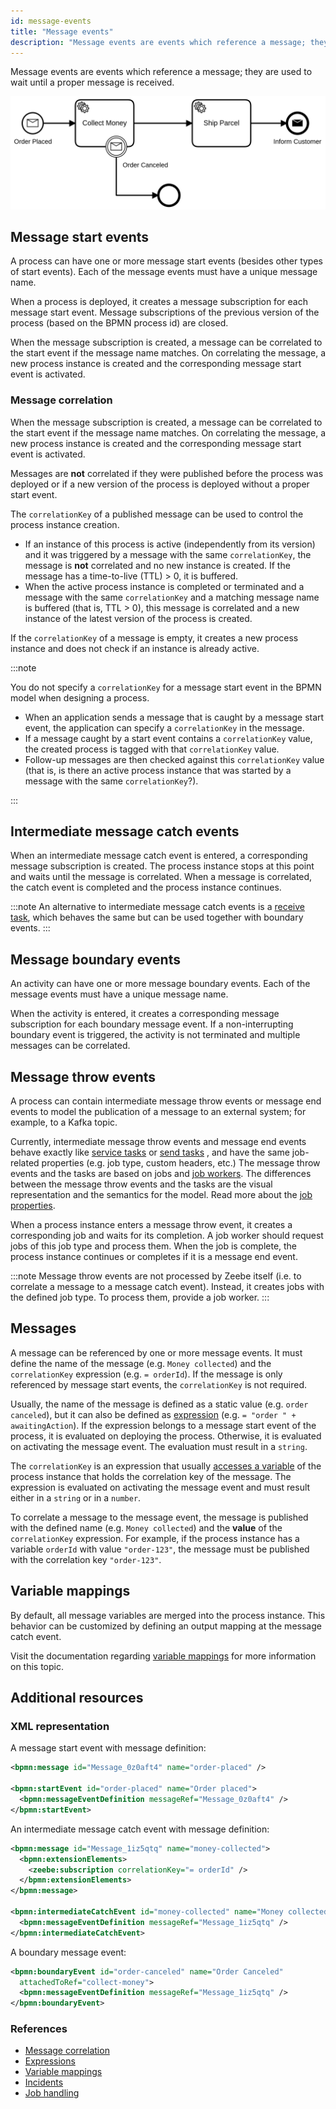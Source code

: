 ```yaml
---
id: message-events
title: "Message events"
description: "Message events are events which reference a message; they are used to wait until a proper message is received."
---
```


Message events are events which reference a message; they are used to wait until a proper message is received.

![process](assets/message-events.png)

## Message start events

A process can have one or more message start events (besides other types of start events). Each of the message events must have a unique message name.

When a process is deployed, it creates a message subscription for each message start event. Message subscriptions of the previous version of the process (based on the BPMN process id) are closed.

When the message subscription is created, a message can be correlated to the start event if the message name matches. On correlating the message, a new process instance is created and the corresponding message start event is activated.

### Message correlation

When the message subscription is created, a message can be correlated to the start event if the message name matches. On correlating the message, a new process instance is created and the corresponding message start event is activated.

Messages are **not** correlated if they were published before the process was deployed or if a new version of the process is deployed without a proper start event.

The `correlationKey` of a published message can be used to control the process instance creation.

- If an instance of this process is active (independently from its version) and it was triggered by a message with the same `correlationKey`, the message is **not** correlated and no new instance is created. If the message has a time-to-live (TTL) > 0, it is buffered.
- When the active process instance is completed or terminated and a message with the same `correlationKey` and a matching message name is buffered (that is, TTL > 0), this message is correlated and a new instance of the latest version of the process is created.

If the `correlationKey` of a message is empty, it creates a new process instance and does not check if an instance is already active.

:::note

You do not specify a `correlationKey` for a message start event in the BPMN model when designing a process.

- When an application sends a message that is caught by a message start event, the application can specify a `correlationKey` in the message.
- If a message caught by a start event contains a `correlationKey` value, the created process is tagged with that `correlationKey` value.
- Follow-up messages are then checked against this `correlationKey` value (that is, is there an active process instance that was started by a message with the same `correlationKey`?).

:::

## Intermediate message catch events

When an intermediate message catch event is entered, a corresponding message subscription is created. The process instance stops at this point and waits until the message is correlated. When a message is correlated, the catch event is completed and the process instance continues.

:::note
An alternative to intermediate message catch events is a [receive task](../receive-tasks/receive-tasks.md), which behaves the same but can be used together with boundary events.
:::

## Message boundary events

An activity can have one or more message boundary events. Each of the message events must have a unique message name.

When the activity is entered, it creates a corresponding message subscription for each boundary message event. If a non-interrupting boundary event is triggered, the activity is not terminated and multiple messages can be correlated.

## Message throw events

A process can contain intermediate message throw events or message end events to model the
publication of a message to an external system; for example, to a Kafka topic.

Currently, intermediate message throw events and message end events behave exactly
like [service tasks](../service-tasks/service-tasks.md) or [send tasks](../send-tasks/send-tasks.md)
, and have the same job-related properties (e.g. job type, custom headers, etc.) The message throw
events and the tasks are based on jobs
and [job workers](../../../../components/concepts/job-workers.md). The differences between the message
throw events and the tasks are the visual representation and the semantics for the model. Read more
about the [job properties](../../../../components/concepts/job-workers.md).

When a process instance enters a message throw event, it creates a corresponding job and waits for
its completion. A job worker should request jobs of this job type and process them. When the job is
complete, the process instance continues or completes if it is a message end event.

:::note
Message throw events are not processed by Zeebe itself (i.e. to correlate a message to a message
catch event). Instead, it creates jobs with the defined job type. To process them, provide a job
worker.
:::

## Messages

A message can be referenced by one or more message events. It must define the name of the message (e.g. `Money collected`) and the `correlationKey` expression (e.g. `= orderId`). If the message is only referenced by message start events, the `correlationKey` is not required.

Usually, the name of the message is defined as a static value (e.g. `order canceled`), but it can also be defined as [expression](/components/concepts/expressions.md) (e.g. `= "order " + awaitingAction`). If the expression belongs to a message start event of the process, it is evaluated on deploying the process. Otherwise, it is evaluated on activating the message event. The evaluation must result in a `string`.

The `correlationKey` is an expression that usually [accesses a variable](/components/concepts/expressions.md#access-variables) of the process instance that holds the correlation key of the message. The expression is evaluated on activating the message event and must result either in a `string` or in a `number`.

To correlate a message to the message event, the message is published with the defined name (e.g. `Money collected`) and the **value** of the `correlationKey` expression. For example, if the process instance has a variable `orderId` with value `"order-123"`, the message must be published with the correlation key `"order-123"`.

## Variable mappings

By default, all message variables are merged into the process instance. This behavior can be customized by defining an output mapping at the message catch event.

Visit the documentation regarding [variable mappings](/components/concepts/variables.md#inputoutput-variable-mappings) for more information on this topic.

## Additional resources

### XML representation

A message start event with message definition:

```xml
<bpmn:message id="Message_0z0aft4" name="order-placed" />

<bpmn:startEvent id="order-placed" name="Order placed">
  <bpmn:messageEventDefinition messageRef="Message_0z0aft4" />
</bpmn:startEvent>
```

An intermediate message catch event with message definition:

```xml
<bpmn:message id="Message_1iz5qtq" name="money-collected">
  <bpmn:extensionElements>
    <zeebe:subscription correlationKey="= orderId" />
  </bpmn:extensionElements>
</bpmn:message>

<bpmn:intermediateCatchEvent id="money-collected" name="Money collected" >
  <bpmn:messageEventDefinition messageRef="Message_1iz5qtq" />
</bpmn:intermediateCatchEvent>
```

A boundary message event:

```xml
<bpmn:boundaryEvent id="order-canceled" name="Order Canceled"
  attachedToRef="collect-money">
  <bpmn:messageEventDefinition messageRef="Message_1iz5qtq" />
</bpmn:boundaryEvent>
```

### References

- [Message correlation](/components/concepts/messages.md)
- [Expressions](/components/concepts/expressions.md)
- [Variable mappings](/components/concepts/variables.md#inputoutput-variable-mappings)
- [Incidents](/components/concepts/incidents.md)
- [Job handling](/components/concepts/job-workers.md)
